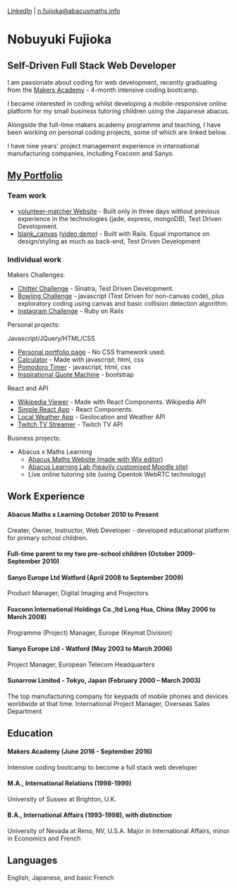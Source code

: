 [LinkedIn](https://www.linkedin.com/in/noby-fujioka-6741656) | n.fujioka@abacusmaths.info
# Nobuyuki Fujioka

## Self-Driven Full Stack Web Developer
I am passionate about coding for web development, recently graduating from the [Makers Academy](http://www.makersacademy.com/) - 4-month intensive coding bootcamp.

I became interested in coding whilst developing a mobile-responsive online platform for my small business tutoring children using the Japanese abacus.  

Alongside the full-time makers academy programme and teaching, I have been working on personal coding projects, some of which are linked below.

I have nine years' project management experience in international manufacturing companies, including Foxconn and Sanyo.

## [My Portfolio](https://github.com/nfabacus?tab=repositories)
### Team work
- [volunteer-matcher Website](https://makers-volunteer-matcher.herokuapp.com/) - Built only in three days without previous experience in the technologies (jade, express, mongoDB), Test Driven Development.
- [blank_canvas](https://github.com/hannako/blank_canvas) ([video demo](https://vimeo.com/183908628)) - Built with Rails. Equal importance on design/styling as much as back-end, Test Driven Development

### Individual work
Makers Challenges:
- [Chitter Challenge](https://chitter-away.herokuapp.com/posts) - Sinatra, Test Driven Development.
- [Bowling Challenge](https://github.com/nfabacus/bowling-challenge) - javascript (Test Driven for non-canvas code), plus exploratory coding using canvas and basic collision detection algorithm.
- [Instagram Challenge](https://github.com/nfabacus/instagram-challenge) - Ruby on Rails

Personal projects:

Javascript/JQuery/HTML/CSS
- [Personal portfolio page](https://codepen.io/nfabacus/full/jWOQLN/) - No CSS framework used.
- [Calculator](https://codepen.io/nfabacus/full/rxeyZO/) - Made with javascript, html, css
- [Pomodoro Timer](https://codepen.io/nfabacus/full/JGYNRm/) - javascript, html, css
- [Inspirational Quote Machine](https://codepen.io/nfabacus/full/zrYMoB/) - bootstrap

React and API
- [Wikipedia Viewer](https://react-wikipedia-viewer.herokuapp.com) - Made with React Components. Wikipedia API
- [Simple React App](https://react-experiment-app.herokuapp.com/) - React Components.
- [Local Weather App](https://codepen.io/nfabacus/full/VjEaEX/) - Geolocation and Weather API
- [Twitch TV Streamer](https://codepen.io/nfabacus/full/LRNxAp/) - Twitch TV API

Business projects:
- Abacus x Maths Learning
  - [Abacus Maths Website (made with Wix editor)](http://www.abacusmaths.info/)
  - [Abacus Learning Lab (heavily customised Moodle site)](http://www.abacusmathslearning.com/)
  - Live online tutoring site (using Opentok WebRTC technology)

## Work Experience
#### Abacus Maths x Learning October 2010 to Present
Creater, Owner, Instructor, Web Developer - developed educational platform for primary school children.

#### Full-time parent to my two pre-school children (October 2009- September 2010)


#### Sanyo Europe Ltd   Watford (April 2008 to September 2009)
Product Manager, Digital Imaging and Projectors

#### Foxconn International Holdings Co.,ltd Long Hua, China (May 2006 to March 2008)
Programme (Project) Manager, Europe (Keymat Division)

#### Sanyo Europe Ltd - Watford (May 2003 to March 2006)
Project Manager, European Telecom Headquarters

#### Sunarrow Limited - Tokyo, Japan (February 2000 – March 2003)
The top manufacturing company for keypads of mobile phones and devices worldwide at that time.
International Project Manager, Overseas Sales Department

## Education

#### Makers Academy (June 2016 - September 2016)
Intensive coding bootcamp to become a full stack web developer
#### M.A., International Relations (1998-1999)
University of Sussex at Brighton, U.K.#### B.A., International Affairs (1993-1998), with distinction
University of Nevada at Reno, NV, U.S.A.Major in International Affairs, minor in Economics and French

## Languages
English, Japanese, and basic French
